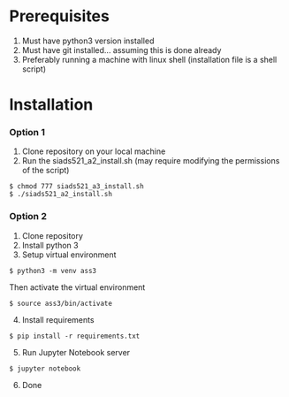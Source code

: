 # Prerequisites
1. Must have python3 version installed
2. Must have git installed... assuming this is done already
3. Preferably running a machine with linux shell (installation file is a shell script)

# Installation
### Option 1
1. Clone repository on your local machine
2. Run the siads521_a2_install.sh (may require modifying the permissions of the script)
```shell
$ chmod 777 siads521_a3_install.sh
$ ./siads521_a2_install.sh
```

### Option 2
1. Clone repository
2. Install python 3
3. Setup virtual environment
```shell 
$ python3 -m venv ass3
```
Then activate the virtual environment 
```shell
$ source ass3/bin/activate
```
4. Install requirements
```shell
$ pip install -r requirements.txt
```
5. Run Jupyter Notebook server
```shell
$ jupyter notebook
```
6. Done

